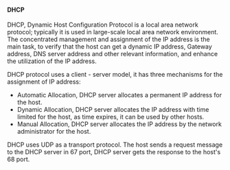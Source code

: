 #### DHCP
DHCP, Dynamic Host Configuration Protocol is a local area network protocol; typically it is used in large-scale local area network environment. The concentrated management and assignment of the IP address is the main task, to verify that the host can get a dynamic IP address, Gateway address, DNS server address and other relevant information, and enhance the utilization of the IP address.  

DHCP protocol uses a client - server model, it has three mechanisms for the assignment of IP address:  
*	Automatic Allocation, DHCP server allocates a permanent IP address for the host.  
*	Dynamic Allocation, DHCP server allocates the IP address with time limited for the host, as time expires, it can be used by other hosts.  
*	Manual Allocation, DHCP server allocates the IP address by the network administrator for the host.  

DHCP uses UDP as a transport protocol. The host sends a request message to the DHCP server in 67 port, DHCP server gets the response to the host's 68 port.

